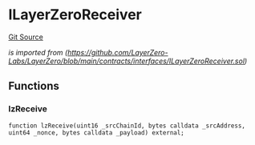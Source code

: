 # ILayerZeroReceiver
[Git Source](https://github.com/malda-protocol/malda-lending/blob/413dc9221d099e8e0b7a9a3f94769f4666aaf31b/src\interfaces\external\layerzero\ILayerZeroReceiver.sol)

*is imported from
(https://github.com/LayerZero-Labs/LayerZero/blob/main/contracts/interfaces/ILayerZeroReceiver.sol)*


## Functions
### lzReceive


```solidity
function lzReceive(uint16 _srcChainId, bytes calldata _srcAddress, uint64 _nonce, bytes calldata _payload) external;
```

